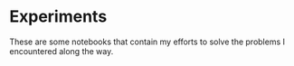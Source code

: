 # Experiments

These are some notebooks that contain my efforts to solve the problems I encountered along the way.
